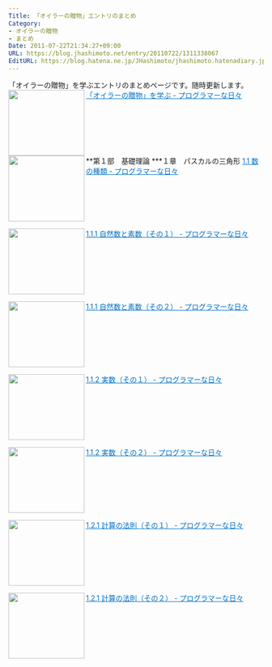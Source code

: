 ```yaml
---
Title: 「オイラーの贈物」エントリのまとめ
Category:
- オイラーの贈物
- まとめ
Date: 2011-07-22T21:34:27+09:00
URL: https://blog.jhashimoto.net/entry/20110722/1311338067
EditURL: https://blog.hatena.ne.jp/JHashimoto/jhashimoto.hatenadiary.jp/atom/entry/12921228815717257457
---
```


「オイラーの贈物」を学ぶエントリのまとめページです。随時更新します。
<a href="http://jhashimoto.hatenadiary.jp/entry/20110720/1311157817" target="_blank" rel="nofollow"><img class="alignleft" align="left" border="0" src="http://capture.heartrails.com/150x130/shadow?http://jhashimoto.hatenadiary.jp/entry/20110720/1311157817" alt="" width="150" height="130" /></a><a style="color:#0070C5;" href="http://jhashimoto.hatenadiary.jp/entry/20110720/1311157817" target="_blank" rel="nofollow">「オイラーの贈物」を学ぶ - プログラマーな日々</a><a href="http://b.hatena.ne.jp/entry/http://jhashimoto.hatenadiary.jp/entry/20110720/1311157817" target="_blank"><img border="0" src="http://b.hatena.ne.jp/entry/image/http://jhashimoto.hatenadiary.jp/entry/20110720/1311157817" alt="" /></a><br style="clear:both;" />
**第１部　基礎理論
***１章　パスカルの三角形
<a href="http://jhashimoto.hatenadiary.jp/entry/20110720/1311172171" target="_blank" rel="nofollow"><img class="alignleft" align="left" border="0" src="http://capture.heartrails.com/150x130/shadow?http://jhashimoto.hatenadiary.jp/entry/20110720/1311172171" alt="" width="150" height="130" /></a><a style="color:#0070C5;" href="http://jhashimoto.hatenadiary.jp/entry/20110720/1311172171" target="_blank" rel="nofollow">1.1 数の種類 - プログラマーな日々</a><a href="http://b.hatena.ne.jp/entry/http://jhashimoto.hatenadiary.jp/entry/20110720/1311172171" target="_blank"><img border="0" src="http://b.hatena.ne.jp/entry/image/http://jhashimoto.hatenadiary.jp/entry/20110720/1311172171" alt="" /></a><br style="clear:both;" />

<a href="http://jhashimoto.hatenadiary.jp/entry/20110721/1311226087" target="_blank" rel="nofollow"><img class="alignleft" align="left" border="0" src="http://capture.heartrails.com/150x130/shadow?http://jhashimoto.hatenadiary.jp/entry/20110721/1311226087" alt="" width="150" height="130" /></a><a style="color:#0070C5;" href="http://jhashimoto.hatenadiary.jp/entry/20110721/1311226087" target="_blank" rel="nofollow">1.1.1 自然数と素数（その１） - プログラマーな日々</a><a href="http://b.hatena.ne.jp/entry/http://jhashimoto.hatenadiary.jp/entry/20110721/1311226087" target="_blank"><img border="0" src="http://b.hatena.ne.jp/entry/image/http://jhashimoto.hatenadiary.jp/entry/20110721/1311226087" alt="" /></a><br style="clear:both;" />

<a href="http://jhashimoto.hatenadiary.jp/entry/20110722/1311335689" target="_blank" rel="nofollow"><img class="alignleft" align="left" border="0" src="http://capture.heartrails.com/150x130/shadow?http://jhashimoto.hatenadiary.jp/entry/20110722/1311335689" alt="" width="150" height="130" /></a><a style="color:#0070C5;" href="http://jhashimoto.hatenadiary.jp/entry/20110722/1311335689" target="_blank" rel="nofollow">1.1.1 自然数と素数（その２） - プログラマーな日々</a><a href="http://b.hatena.ne.jp/entry/http://jhashimoto.hatenadiary.jp/entry/20110722/1311335689" target="_blank"><img border="0" src="http://b.hatena.ne.jp/entry/image/http://jhashimoto.hatenadiary.jp/entry/20110722/1311335689" alt="" /></a><br style="clear:both;" />

<a href="http://jhashimoto.hatenadiary.jp/entry/20110723/1311389471" target="_blank" rel="nofollow"><img class="alignleft" align="left" border="0" src="http://capture.heartrails.com/150x130/shadow?http://jhashimoto.hatenadiary.jp/entry/20110723/1311389471" alt="" width="150" height="130" /></a><a style="color:#0070C5;" href="http://jhashimoto.hatenadiary.jp/entry/20110723/1311389471" target="_blank" rel="nofollow">1.1.2 実数（その１） - プログラマーな日々</a><a href="http://b.hatena.ne.jp/entry/http://jhashimoto.hatenadiary.jp/entry/20110723/1311389471" target="_blank"><img border="0" src="http://b.hatena.ne.jp/entry/image/http://jhashimoto.hatenadiary.jp/entry/20110723/1311389471" alt="" /></a><br style="clear:both;" />

<a href="http://jhashimoto.hatenadiary.jp/entry/20110724/1311489880" target="_blank" rel="nofollow"><img class="alignleft" align="left" border="0" src="http://capture.heartrails.com/150x130/shadow?http://jhashimoto.hatenadiary.jp/entry/20110724/1311489880" alt="" width="150" height="130" /></a><a style="color:#0070C5;" href="http://jhashimoto.hatenadiary.jp/entry/20110724/1311489880" target="_blank" rel="nofollow">1.1.2 実数（その２） - プログラマーな日々</a><a href="http://b.hatena.ne.jp/entry/http://jhashimoto.hatenadiary.jp/entry/20110724/1311489880" target="_blank"><img border="0" src="http://b.hatena.ne.jp/entry/image/http://jhashimoto.hatenadiary.jp/entry/20110724/1311489880" alt="" /></a><br style="clear:both;" />

<a href="http://jhashimoto.hatenadiary.jp/entry/20110729/1311997001" target="_blank" rel="nofollow"><img class="alignleft" align="left" border="0" src="http://capture.heartrails.com/150x130/shadow?http://jhashimoto.hatenadiary.jp/entry/20110729/1311997001" alt="" width="150" height="130" /></a><a style="color:#0070C5;" href="http://jhashimoto.hatenadiary.jp/entry/20110729/1311997001" target="_blank" rel="nofollow">1.2.1 計算の法則（その１） - プログラマーな日々</a><a href="http://b.hatena.ne.jp/entry/http://jhashimoto.hatenadiary.jp/entry/20110729/1311997001" target="_blank"><img border="0" src="http://b.hatena.ne.jp/entry/image/http://jhashimoto.hatenadiary.jp/entry/20110729/1311997001" alt="" /></a><br style="clear:both;" />

<a href="http://jhashimoto.hatenadiary.jp/entry/20110731/1312105552" target="_blank" rel="nofollow"><img class="alignleft" align="left" border="0" src="http://capture.heartrails.com/150x130/shadow?http://jhashimoto.hatenadiary.jp/entry/20110731/1312105552" alt="" width="150" height="130" /></a><a style="color:#0070C5;" href="http://jhashimoto.hatenadiary.jp/entry/20110731/1312105552" target="_blank" rel="nofollow">1.2.1 計算の法則（その２） - プログラマーな日々</a><a href="http://b.hatena.ne.jp/entry/http://jhashimoto.hatenadiary.jp/entry/20110731/1312105552" target="_blank"><img border="0" src="http://b.hatena.ne.jp/entry/image/http://jhashimoto.hatenadiary.jp/entry/20110731/1312105552" alt="" /></a><br style="clear:both;" />
